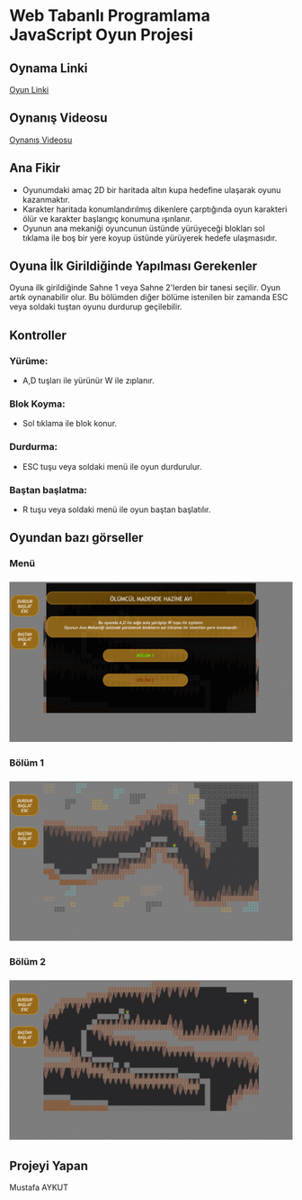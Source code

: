 # Web Tabanlı Programlama JavaScript Oyun Projesi

## Oynama Linki
[Oyun Linki](https://mustafaaykut77.github.io/WebTabanliProgramlamaProje01/)

## Oynanış Videosu
[Oynanış Videosu](https://youtu.be/SIEGoBo7YGc)

## Ana Fikir

* Oyunumdaki amaç 2D bir haritada altın kupa hedefine ulaşarak oyunu kazanmaktır.
* Karakter haritada konumlandırılmış dikenlere çarptığında oyun karakteri ölür ve karakter 		  başlangıç konumuna ışınlanır.
* Oyunun ana mekaniği oyuncunun üstünde yürüyeceği blokları sol tıklama ile boş bir yere koyup üstünde yürüyerek hedefe ulaşmasıdır.

## Oyuna İlk Girildiğinde Yapılması Gerekenler
Oyuna ilk girildiğinde Sahne 1 veya Sahne 2'lerden bir tanesi seçilir. Oyun artık oynanabilir olur. Bu bölümden diğer bölüme istenilen bir zamanda ESC veya soldaki tuştan oyunu durdurup geçilebilir.

## Kontroller

### Yürüme:
* A,D tuşları ile yürünür W ile zıplanır.
### Blok Koyma:
* Sol tıklama ile blok konur.
### Durdurma:
* ESC tuşu veya soldaki menü ile oyun durdurulur.
### Baştan başlatma:
* R tuşu veya soldaki menü ile oyun baştan başlatılır.

## Oyundan bazı görseller
### Menü
### ![menu](./img/JSGame_Menu.png)
### Bölüm 1
### ![bolum1](./img/JSGame_Sahne1.png)
### Bölüm 2
### ![alt text](./img/JSGame_Sahne2.png)

## Projeyi Yapan
Mustafa AYKUT





